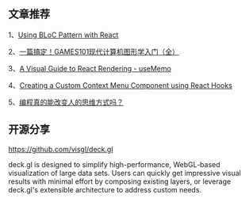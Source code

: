 ## 文章推荐

1、[Using BLoC Pattern with React](https://blog.bitsrc.io/using-bloc-pattern-with-react-cb6fdcfa623b)

2、[一篇搞定！GAMES101现代计算机图形学入门（全）](https://zhuanlan.zhihu.com/p/394932478)

3、[A Visual Guide to React Rendering - useMemo](https://alexsidorenko.com/blog/react-render-usememo/)

4、[Creating a Custom Context Menu Component using React Hooks](https://medium.com/@anandsimmy7/creating-a-custom-context-menu-component-using-react-hooks-10bcbc65daae)

5、[编程真的能改变人的思维方式吗？](https://www.zhihu.com/question/53545897/answer/826520254)

## 开源分享

https://github.com/visgl/deck.gl

deck.gl is designed to simplify high-performance, WebGL-based visualization of large data sets. Users can quickly get impressive visual results with minimal effort by composing existing layers, or leverage deck.gl's extensible architecture to address custom needs.